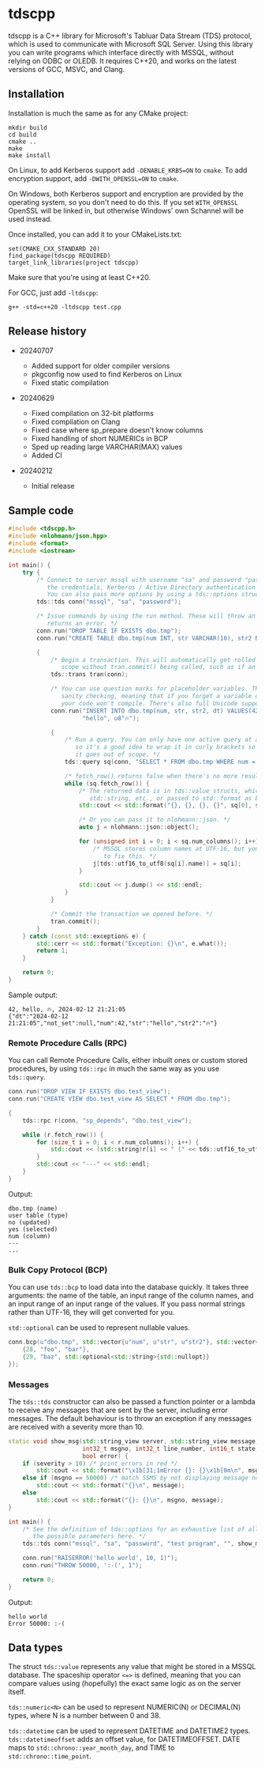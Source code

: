 tdscpp
======

tdscpp is a C++ library for Microsoft's Tabluar Data Stream (TDS) protocol, which is used to communicate with Microsoft SQL Server. Using this library you can write programs which interface directly with MSSQL, without relying on ODBC or OLEDB. It requires C++20, and works on the latest versions of GCC, MSVC, and Clang.

Installation
------------

Installation is much the same as for any CMake project:

````
mkdir build
cd build
cmake ..
make
make install
````

On Linux, to add Kerberos support add `-DENABLE_KRB5=ON` to `cmake`. To add encryption
support, add `-DWITH_OPENSSL=ON` to `cmake`.

On Windows, both Kerberos support and encryption are provided by the operating system,
so you don't need to do this. If you set `WITH_OPENSSL` OpenSSL will be linked in,
but otherwise Windows' own Schannel will be used instead.

Once installed, you can add it to your CMakeLists.txt:

````
set(CMAKE_CXX_STANDARD 20)
find_package(tdscpp REQUIRED)
target_link_libraries(project tdscpp)
````

Make sure that you're using at least C++20.

For GCC, just add `-ltdscpp`:
````
g++ -std=c++20 -ltdscpp test.cpp
````

Release history
---------------

* 20240707
    * Added support for older compiler versions
    * pkgconfig now used to find Kerberos on Linux
    * Fixed static compilation

* 20240629
    * Fixed compilation on 32-bit platforms
    * Fixed compilation on Clang
    * Fixed case where sp_prepare doesn't know columns
    * Fixed handling of short NUMERICs in BCP
    * Sped up reading large VARCHAR(MAX) values
    * Added CI

* 20240212
    * Initial release

Sample code
-----------

````cpp
#include <tdscpp.h>
#include <nlohmann/json.hpp>
#include <format>
#include <iostream>

int main() {
    try {
        /* Connect to server mssql with username "sa" and password "password". If you omit
           the credentials, Kerberos / Active Directory authentication will be used.
           You can also pass more options by using a tds::options struct instead. */
        tds::tds conn("mssql", "sa", "password");

        /* Issue commands by using the run method. These will throw an exception if the server
           returns an error. */
        conn.run("DROP TABLE IF EXISTS dbo.tmp");
        conn.run("CREATE TABLE dbo.tmp(num INT, str VARCHAR(10), str2 NVARCHAR(10), dt DATETIME2(0), not_set INT)");

        {
            /* Begin a transaction. This will automatically get rolled back if it goes out of
               scope without tran.commit() being called, such as if an exception is thrown. */
            tds::trans tran(conn);

            /* You can use question marks for placeholder variables. There's basic constexpr
               sanity checking, meaning that if you forget a variable or have mismatched brackets
               your code won't compile. There's also full Unicode support. */
            conn.run("INSERT INTO dbo.tmp(num, str, str2, dt) VALUES(42, ?, ?, GETDATE())",
                     "hello", u8"🔥");

            {
                /* Run a query. You can only have one active query at a time per connection,
                   so it's a good idea to wrap it in curly brackets so it gets released when
                   it goes out of scope. */
                tds::query sq(conn, "SELECT * FROM dbo.tmp WHERE num = ?", 42);

                /* fetch_row() returns false when there's no more results. */
                while (sq.fetch_row()) {
                    /* The returned data is in tds::value structs, which can be cast to int,
                       std::string, etc., or passed to std::format as below. */
                    std::cout << std::format("{}, {}, {}, {}", sq[0], sq[1], sq[2], sq[3]) << std::endl;

                    /* Or you can pass it to nlohmann::json. */
                    auto j = nlohmann::json::object();

                    for (unsigned int i = 0; i < sq.num_columns(); i++) {
                        /* MSSQL stores column names at UTF-16, but you can use tds::utf16_to_utf8
                           to fix this. */
                        j[tds::utf16_to_utf8(sq[i].name)] = sq[i];
                    }

                    std::cout << j.dump() << std::endl;
                }
            }

            /* Commit the transaction we opened before. */
            tran.commit();
        }
    } catch (const std::exception& e) {
        std::cerr << std::format("Exception: {}\n", e.what());
        return 1;
    }

    return 0;
}
````

Sample output:
````
42, hello, 🔥, 2024-02-12 21:21:05
{"dt":"2024-02-12 21:21:05","not_set":null,"num":42,"str":"hello","str2":"🔥"}
````

### Remote Procedure Calls (RPC)

You can call Remote Procedure Calls, either inbuilt ones or custom stored procedures,
by using `tds::rpc` in much the same way as you use `tds::query`.

````cpp
conn.run("DROP VIEW IF EXISTS dbo.test_view");
conn.run("CREATE VIEW dbo.test_view AS SELECT * FROM dbo.tmp");

{
    tds::rpc r(conn, "sp_depends", "dbo.test_view");

    while (r.fetch_row()) {
        for (size_t i = 0; i < r.num_columns(); i++) {
            std::cout << (std::string)r[i] << " (" << tds::utf16_to_utf8(r[i].name) << ")" << std::endl;
        }
        std::cout << "---" << std::endl;
    }
}
````

Output:
````
dbo.tmp (name)
user table (type)
no (updated)
yes (selected)
num (column)
---
...
````

### Bulk Copy Protocol (BCP)

You can use `tds::bcp` to load data into the database quickly. It takes three arguments:
the name of the table, an input range of the column names, and an input range of
an input range of the values. If you pass normal strings rather than UTF-16, they will
get converted for you.

`std::optional` can be used to represent nullable values.

````cpp
conn.bcp(u"dbo.tmp", std::vector{u"num", u"str", u"str2"}, std::vector<std::vector<tds::value>>{
    {28, "foo", "bar"},
    {29, "baz", std::optional<std::string>{std::nullopt}}
});
````

### Messages

The `tds::tds` constructor can also be passed a function pointer or a lambda to receive
any messages that are sent by the server, including error messages. The default behaviour
is to throw an exception if any messages are received with a severity more than 10.

````cpp
static void show_msg(std::string_view server, std::string_view message, std::string_view proc_name,
                     int32_t msgno, int32_t line_number, int16_t state, uint8_t severity,
                     bool error) {
    if (severity > 10) /* print errors in red */
        std::cout << std::format("\x1b[31;1mError {}: {}\x1b[0m\n", msgno, message);
    else if (msgno == 50000) /* match SSMS by not displaying message no. if 50000 (RAISERROR etc.) */
        std::cout << std::format("{}\n", message);
    else
        std::cout << std::format("{}: {}\n", msgno, message);
}

int main() {
    /* See the definition of tds::options for an exhaustive list of all
       the possible parameters here. */
    tds::tds conn("mssql", "sa", "password", "test program", "", show_msg);

    conn.run("RAISERROR('hello world', 10, 1)");
    conn.run("THROW 50000, ':-(', 1");

    return 0;
}
````

Output:
````
hello world
Error 50000: :-(
````

Data types
----------

The struct `tds::value` represents any value that might be stored in a MSSQL database. The spaceship
operator `<=>` is defined, meaning that you can compare values using (hopefully) the
exact same logic as on the server itself.

`tds::numeric<N>` can be used to represent NUMERIC(N) or DECIMAL(N) types, where
N is a number between 0 and 38.

`tds::datetime` can be used to represent DATETIME and DATETIME2 types. `tds::datetimeoffset`
adds an offset value, for DATETIMEOFFSET. DATE maps to `std::chrono::year_month_day`,
and TIME to `std::chrono::time_point`.
